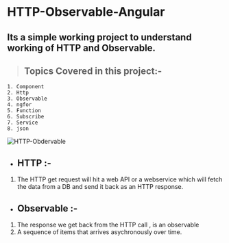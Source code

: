 # HTTP-Observable-Angular

## Its a simple working project to understand working of HTTP and Observable.

> ## Topics Covered in this project:-

```
1. Component
2. Http 
3. Observable
4. ngfor
5. Function
6. Subscribe
7. Service
8. json
```

![HTTP-Obdervable](https://user-images.githubusercontent.com/71255183/192358189-ebfb11ae-7ea9-48fc-bbe5-703ac3615224.jpg)

- ## HTTP :- 
1. The HTTP get request will hit a web API or a webservice which will fetch the data from a DB and send it back as an HTTP response.


- ## Observable :- 
1. The response we get back from the HTTP call , is an observable
2. A sequence of items that arrives asychronously over time.

